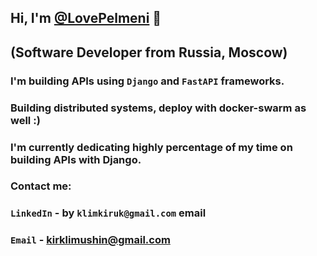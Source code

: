 ## Hi, I'm [@LovePelmeni]() 👋
## (Software Developer from Russia, Moscow)

### I'm building APIs using `Django` and `FastAPI` frameworks. 
### Building distributed systems, deploy with docker-swarm as well :)

### I'm currently dedicating highly percentage of my time on building  APIs with Django.
### Contact me:

### `LinkedIn` - by `klimkiruk@gmail.com` email
### `Email` - kirklimushin@gmail.com 
